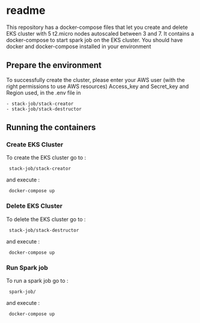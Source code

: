 # readme

This repository has a docker-compose files that let you create and delete EKS cluster with 5 t2.micro nodes autoscaled between 3 and 7. It contains a docker-compose to start spark job on the EKS cluster.
You should have docker and docker-compose installed in your environment


## Prepare the environment

To successfully create the cluster, please enter your AWS user (with the right permissions to use AWS resources) Access_key and Secret_key and Region used, in the .env file in 
```
- stack-job/stack-creator
- stack-job/stack-destructor
```
## Running the containers

### Create EKS Cluster

To create the EKS cluster go to :
```
 stack-job/stack-creator
```
and execute :
```
 docker-compose up
```
### Delete EKS Cluster

To delete the EKS cluster go to :
```
 stack-job/stack-destructor
```
and execute :
```
 docker-compose up
```
### Run Spark job

To run a spark job go to :
```
 spark-job/
```
and execute :
```
 docker-compose up
```
